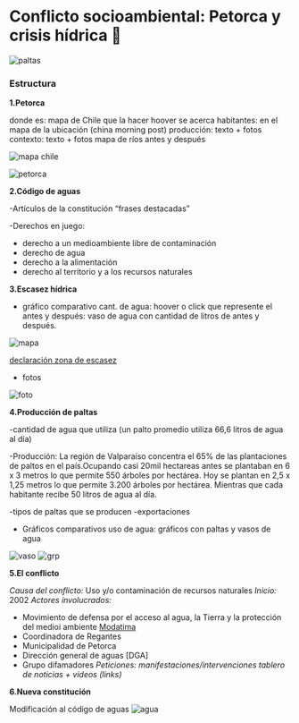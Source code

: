 # Conflicto socioambiental: Petorca y crisis hídrica :non-potable_water:
![paltas](https://www.eldesconcierto.cl/wp-content/uploads/2019/08/foto-portada-1024x683.jpg)

### Estructura
__1.Petorca__

   donde es:  mapa de Chile que la hacer hoover se acerca
   habitantes: en el mapa de la ubicación (china morning post)
   producción: texto + fotos
   contexto: texto + fotos mapa de ríos antes y después
   
   ![mapa chile](https://github.com/Paltorcas/nov09/blob/main/unnamed.png)
   
   ![petorca](https://github.com/Paltorcas/nov09/blob/main/pasted%20image%200.png?raw=true)


   
__2.Código de aguas__

-Artículos de la constitución  “frases destacadas”

-Derechos en juego:
  - derecho a un medioambiente libre de contaminación
  - derecho de agua
  - derecho a la alimentación 
  - derecho al territorio y a los recursos naturales
  
__3.Escasez hídrica__

- gráfico comparativo cant. de agua: hoover o click que represente el antes y después: vaso de agua con cantidad de litros de antes y después. 

![mapa](https://raw.githubusercontent.com/Paltorcas/nov09/main/pasted%20image%200%20(1).png)

[declaración zona de escasez](https://dga.mop.gob.cl/administracionrecursoshidricos/decretosZonasEscasez/Documents/DTR_81_2020_%20MOP.pdf)
- fotos

![foto](https://github.com/Paltorcas/nov09/blob/main/pasted%20image%200%20(2).png?raw=true)

__4.Producción de paltas__

-cantidad de agua que utiliza (un palto promedio utiliza 66,6 litros de agua al día) 

-Producción: La región de Valparaíso concentra el 65% de las plantaciones de paltos en el país.Ocupando casi 20mil hectareas antes se plantaban en 6 x 3 metros lo que permite 550 árboles por hectárea. Hoy se plantan en 2,5 x 1,25 metros lo que permite 3.200 árboles por hectárea. Mientras que cada habitante recibe 50 litros de agua al día.

-tipos de paltas que se producen
-exportaciones
+ Gráficos comparativos uso de agua: gráficos con paltas y vasos de agua

![vaso](https://github.com/Paltorcas/nov09/blob/main/pasted%20image%200%20(4).png?raw=true)
![grp](https://github.com/Paltorcas/nov09/blob/main/pasted%20image%200%20(3).png?raw=true)

__5.El conflicto__ 

*Causa del conflicto:* Uso y/o contaminación de recursos naturales
*Inicio:* 2002
*Actores involucrados:*
  - Movimiento de defensa por el acceso al agua, la Tierra y la protección del medioi ambiente [Modatima](http://modatima.cl/)
  - Coordinadora de Regantes
  - Municipalidad de Petorca
  - Dirección general de aguas [DGA]
  - Grupo difamadores
*Peticiones:*
*manifestaciones/intervenciones*
*tablero de noticias + videos (links)*

 
__6.Nueva constitución__

Modificación al código de aguas
![agua](https://www.ciperchile.cl/wp-content/uploads/portada.agua_.jpg)
